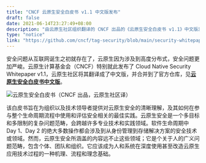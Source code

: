 ```yaml
---
title: "CNCF 云原生安全白皮书 v1.1 中文版发布"
draft: false
date: 2021-06-14T23:27:49+08:00
description: "由云原生社区组织翻译的 CNCF 出品的《云原生安全白皮书 v1.1》中文版发布。"
type: "notice"
link: "https://github.com/cncf/tag-security/blob/main/security-whitepaper/v1/cloud-native-security-whitepaper-simplified-chinese.md"
---
```


安全问题从互联网诞生之初就存在了，云原生因为涉及到高度分布式，安全问题更加严峻。云原生计算基金会（CNCF）特别就此发布了 Cloud Native Security Whitepaper v1.1，云原生社区将其翻译成了中文版，并合并到了官方仓库，见[**云原生安全白皮书中文版**](https://github.com/cncf/tag-security/blob/main/security-whitepaper/v1/cloud-native-security-whitepaper-simplified-chinese.md)。

![云原生安全白皮书（CNCF 出品，云原生社区译）](cloud-native-security-whitepater-cncf-zh.jpg)

该白皮书旨在为组织以及技术领导者提供对云原生安全的清晰理解，及其如何在参与整个生命周期流程中使用和评估安全相关的最佳实践。云原生安全是一个多目标和多限制的复杂问题范畴，会跨越许多专业技术和实践领域。软件生命周期中 Day 1、Day 2 的绝大多数操作都会涉及到从身份管理到存储解决方案的安全技术或领域。然而，云原生安全所涵盖的内容远不止这些领域；它是个关于人的广义问题范畴，包含个体、团队和组织。它应该成为人和系统在深度使用甚至改造云原生应用技术过程的一种机理、流程和理念基础。
